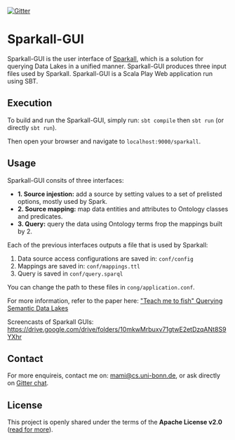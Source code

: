 [![Gitter](https://img.shields.io/gitter/room/DAVFoundation/DAV-Contributors.svg?style=flat-square)](https://gitter.im/sparkall)

# Sparkall-GUI
Sparkall-GUI is the user interface of [Sparkall](https://github.com/EIS-Bonn/sparkall), which is a solution for querying Data Lakes in a unified manner. Sparkall-GUI produces three input files used by Sparkall. Sparkall-GUI is a Scala Play Web application run using SBT.

## Execution
To build and run the Sparkall-GUI, simply run:
`sbt compile` then
`sbt run` (or directly `sbt run`).

Then open your browser and navigate to `localhost:9000/sparkall`.

## Usage
Sparkall-GUI consits of three interfaces:
- **1. Source injestion:** add a source by setting values to a set of prelisted options, mostly used by Spark.
- **2. Source mapping:** map data entities and attributes to Ontology classes and predicates.
- **3. Query:** query the data using Ontology terms frop the mappings built by 2.

Each of the previous interfaces outputs a file that is used by Sparkall:

1. Data source access configurations are saved in: `conf/config`
2. Mappings are saved in: `conf/mappings.ttl`
3. Query is saved in `conf/query.sparql`

You can change the path to these files in `cong/application.conf`.

For more information, refer to the paper here: ["Teach me to fish" Querying Semantic Data Lakes](https://www.researchgate.net/publication/322526357_%27Teach_me_to_fish%27_Querying_Semantic_Data_Lakes)

Screencasts of Sparkall GUIs: https://drive.google.com/drive/folders/10mkwMrbuxv71gtwE2etDzqANt8S9YXhr

## Contact
For more enquireis, contact me on: mami@cs.uni-bonn.de, or ask directly on [Gitter chat](https://gitter.im/sparkall).

License
-------

This project is openly shared under the terms of the __Apache License
v2.0__ ([read for more](./LICENSE)).
